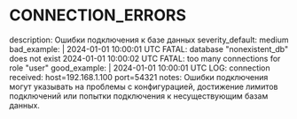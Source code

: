 # CONNECTION_ERRORS

description: Ошибки подключения к базе данных
severity_default: medium
bad_example: |
2024-01-01 10:00:01 UTC FATAL: database "nonexistent_db" does not exist
2024-01-01 10:00:02 UTC FATAL: too many connections for role "user"
good_example: |
2024-01-01 10:00:01 UTC LOG: connection received: host=192.168.1.100 port=54321
notes: Ошибки подключения могут указывать на проблемы с конфигурацией, достижение лимитов подключений или попытки подключения к несуществующим базам данных.
